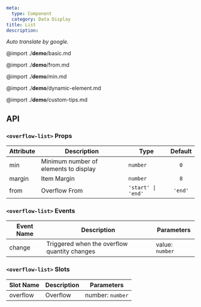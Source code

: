 ```yaml
meta:
  type: Component
  category: Data Display
title: List
description:
```

*Auto translate by google.*

@import ./__demo__/basic.md

@import ./__demo__/from.md

@import ./__demo__/min.md

@import ./__demo__/dynamic-element.md

@import ./__demo__/custom-tips.md

## API


### `<overflow-list>` Props

|Attribute|Description|Type|Default|
|---|---|---|:---:|
|min|Minimum number of elements to display|`number`|`0`|
|margin|Item Margin|`number`|`8`|
|from|Overflow From|`'start' \| 'end'`|`'end'`|
### `<overflow-list>` Events

|Event Name|Description|Parameters|
|---|---|---|
|change|Triggered when the overflow quantity changes|value: `number`|
### `<overflow-list>` Slots

|Slot Name|Description|Parameters|
|---|---|---|
|overflow|Overflow|number: `number`|



